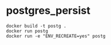 # postgres_persist

```
docker build -t postg .
docker run postg 
docker run -e "ENV_RECREATE=yes" postg 

```


